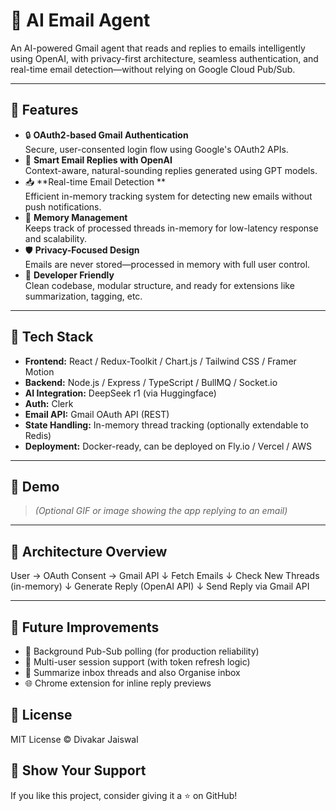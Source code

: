 # 📧 AI Email Agent

An AI-powered Gmail agent that reads and replies to emails intelligently using OpenAI, with privacy-first architecture, seamless authentication, and real-time email detection—without relying on Google Cloud Pub/Sub.

---

## 🚀 Features

- 🔒 **OAuth2-based Gmail Authentication**  
  Secure, user-consented login flow using Google's OAuth2 APIs.
- 🤖 **Smart Email Replies with OpenAI**  
  Context-aware, natural-sounding replies generated using GPT models.
- 📥 **Real-time Email Detection **  
  Efficient in-memory tracking system for detecting new emails without push notifications.
- 🧠 **Memory Management**  
  Keeps track of processed threads in-memory for low-latency response and scalability.
- 🛡️ **Privacy-Focused Design**  
  Emails are never stored—processed in memory with full user control.
- 🧪 **Developer Friendly**  
  Clean codebase, modular structure, and ready for extensions like summarization, tagging, etc.

---

## 🔧 Tech Stack

- **Frontend:** React / Redux-Toolkit / Chart.js / Tailwind CSS / Framer Motion 
- **Backend:** Node.js / Express / TypeScript / BullMQ / Socket.io
- **AI Integration:** DeepSeek r1 (via Huggingface)
- **Auth:** Clerk 
- **Email API:** Gmail OAuth API (REST)
- **State Handling:** In-memory thread tracking (optionally extendable to Redis)
- **Deployment:** Docker-ready, can be deployed on Fly.io / Vercel / AWS

---

## 📸 Demo

> *(Optional GIF or image showing the app replying to an email)*

---

## 🧱 Architecture Overview

User → OAuth Consent → Gmail API
↓
Fetch Emails
↓
Check New Threads (in-memory)
↓
Generate Reply (OpenAI API)
↓
Send Reply via Gmail API

---

## 📌 Future Improvements

* 🔁 Background Pub-Sub polling (for production reliability)
* 🧵 Multi-user session support (with token refresh logic)
* 🧠 Summarize inbox threads and also Organise inbox
* 🌐 Chrome extension for inline reply previews


## 📄 License

MIT License © Divakar Jaiswal

## 🌟 Show Your Support

If you like this project, consider giving it a ⭐ on GitHub!